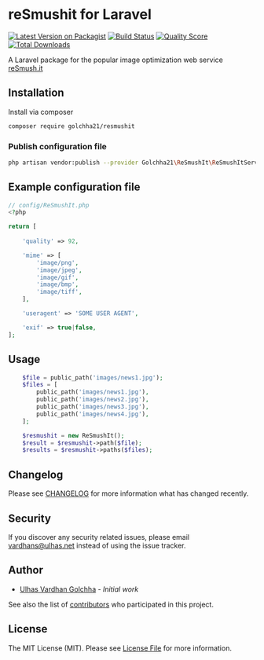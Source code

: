 reSmushit for Laravel
==========

[![Latest Version on Packagist](https://img.shields.io/packagist/v/golchha21/resmushit.svg?style=flat-square)](https://packagist.org/packages/golchha21/resmushit)
[![Build Status](https://img.shields.io/travis/golchha21/resmushit/master.svg?style=flat-square)](https://travis-ci.org/golchha21/resmushit)
[![Quality Score](https://img.shields.io/scrutinizer/g/golchha21/resmushit.svg?style=flat-square)](https://scrutinizer-ci.com/g/golchha21/resmushit)
[![Total Downloads](https://img.shields.io/packagist/dt/golchha21/resmushit.svg?style=flat-square)](https://packagist.org/packages/golchha21/resmushit)

A Laravel package for the popular image optimization web service [reSmush.it](http://resmush.it/)

## Installation

Install via composer

```bash
composer require golchha21/resmushit
```

### Publish configuration file

```bash
php artisan vendor:publish --provider Golchha21\ReSmushIt\ReSmushItServiceProvider --tag=config
```

## Example configuration file
```php
// config/ReSmushIt.php
<?php

return [
	
    'quality' => 92,

    'mime' => [
        'image/png',
        'image/jpeg',
        'image/gif',
        'image/bmp',
        'image/tiff',
    ],

    'useragent' => 'SOME USER AGENT',

    'exif' => true|false,
];
```

## Usage

``` php
    $file = public_path('images/news1.jpg');
    $files = [
        public_path('images/news1.jpg'),
        public_path('images/news2.jpg'),
        public_path('images/news3.jpg'),
        public_path('images/news4.jpg'),
    ];

    $resmushit = new ReSmushIt();
    $result = $resmushit->path($file);
    $results = $resmushit->paths($files);
```

## Changelog

Please see [CHANGELOG](CHANGELOG.md) for more information what has changed recently.

## Security

If you discover any security related issues, please email vardhans@ulhas.net instead of using the issue tracker.

## Author

- [Ulhas Vardhan Golchha](https://github.com/golchha21) - *Initial work*

See also the list of [contributors](https://github.com/golchha21/reSmushit/graphs/contributors) who participated in this project.

## License

The MIT License (MIT). Please see [License File](LICENSE.md) for more information.